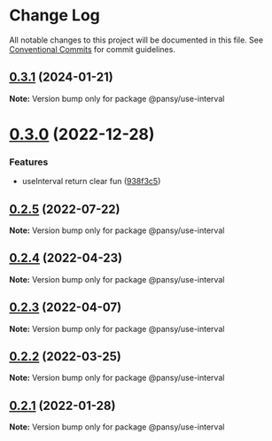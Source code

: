 # Change Log

All notable changes to this project will be documented in this file.
See [Conventional Commits](https://conventionalcommits.org) for commit guidelines.

## [0.3.1](https://github.com/pansyjs/react-hooks/compare/@pansy/use-interval@0.3.0...@pansy/use-interval@0.3.1) (2024-01-21)

**Note:** Version bump only for package @pansy/use-interval





# [0.3.0](https://github.com/pansyjs/react-hooks/compare/@pansy/use-interval@0.2.5...@pansy/use-interval@0.3.0) (2022-12-28)


### Features

* useInterval return clear fun ([938f3c5](https://github.com/pansyjs/react-hooks/commit/938f3c5f07e71e9368e0a4d293982261a71999bb))





## [0.2.5](https://github.com/pansyjs/react-hooks/compare/@pansy/use-interval@0.2.4...@pansy/use-interval@0.2.5) (2022-07-22)

**Note:** Version bump only for package @pansy/use-interval





## [0.2.4](https://github.com/pansyjs/react-hooks/compare/@pansy/use-interval@0.2.3...@pansy/use-interval@0.2.4) (2022-04-23)

**Note:** Version bump only for package @pansy/use-interval





## [0.2.3](https://github.com/pansyjs/react-hooks/compare/@pansy/use-interval@0.2.2...@pansy/use-interval@0.2.3) (2022-04-07)

**Note:** Version bump only for package @pansy/use-interval





## [0.2.2](https://github.com/pansyjs/react-hooks/compare/@pansy/use-interval@0.2.1...@pansy/use-interval@0.2.2) (2022-03-25)

**Note:** Version bump only for package @pansy/use-interval





## [0.2.1](https://github.com/pansyjs/react-hooks/compare/@pansy/use-interval@0.2.0...@pansy/use-interval@0.2.1) (2022-01-28)

**Note:** Version bump only for package @pansy/use-interval
